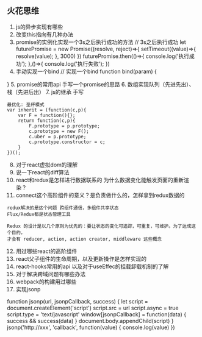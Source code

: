## 火花思维
1. js的异步实现有哪些
2. 改变this指向有几种办法
3. promise的实例化实现一个3s之后执行成功的方法
    // 3s之后执行成功
     let futurePromise = new Promise((resolve, reject)=>{
          setTimeout((value)=>{
              resolve(value);
          }, 3000)
      })
      futurePromise.then(()=>{
          console.log('执行成功');
      },()=>{
          console.log('执行失败');
      })
4. 手动实现一个bind
// 实现一个bind
function bind(param) {
    
}
5. promise的常用api 手写一个promise的思路
6. 数组实现队列（先进先出）、栈（先进后出）
7. js的继承 手写
```
最优化: 圣杯模式
var inherit = (function(c,p){
	var F = function(){};
	return function(c,p){
		F.prototype = p.prototype;
		c.prototype = new F();
		c.uber = p.prototype;
		c.prototype.constructor = c;
	}
})();

```
8. 对于react虚拟dom的理解
9. 说一下react的diff算法
10. react和redux是怎样进行数据联系的 为什么数据变化能触发页面的重新渲染？
11. connect这个高阶组件的意义？是负责做什么的，怎样拿到redux数据的
```
redux解决的是这个问题 跨组件通信，多组件共享状态
Flux/Redux都是状态管理工具

Redux 的设计是以几个原则为优先的：要让状态的变化可追踪，可重复，可维护。为了达成这个目的，
才会有 reducer, action, action creator, middleware 这些概念

```
12. 用过哪些react的高阶组件
13. react父子组件的生命周期，以及更新操作是怎样实现的
14. react-hooks常用的api 以及对于useEffec的挂载卸载机制的了解
15. 对于解决跨域问题有哪些办法
16. webpack的构建用过哪些
17. 实现jsonp

function jsonp(url, jsonpCallback, success) {
  let script = document.createElement('script')
  script.src = url
  script.async = true
  script.type = 'text/javascript'
  window[jsonpCallback] = function(data) {
    success && success(data)
  }
  document.body.appendChild(script)
}
jsonp('http://xxx', 'callback', function(value) {
  console.log(value)
})

